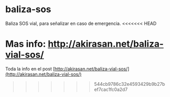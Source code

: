 # baliza-sos
Baliza SOS vial, para señalizar en caso de emergencia.
<<<<<<< HEAD

Mas info:
http://akirasan.net/baliza-vial-sos/
=======
Toda la info en el post [http://akirasan.net/baliza-vial-sos/](http://akirasan.net/baliza-vial-sos/)
>>>>>>> 544cb9786c32e4593429b9b27bef7cac1fc0a2d7
